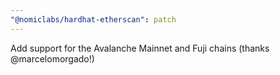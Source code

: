 ```yaml
---
"@nomiclabs/hardhat-etherscan": patch
---
```


Add support for the Avalanche Mainnet and Fuji chains (thanks @marcelomorgado!)

